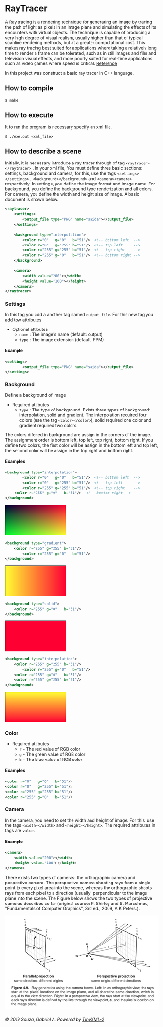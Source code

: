 # RayTracer

A Ray tracing is a rendering technique for generating an image by tracing the path of light as pixels in an image plane and simulating the effects of its encounters with virtual objects. The technique is capable of producing a very high degree of visual realism, usually higher than that of typical scanline rendering methods, but at a greater computational cost. This makes ray tracing best suited for applications where taking a relatively long time to render a frame can be tolerated, such as in still images and film and television visual effects, and more poorly suited for real-time applications such as video games where speed is critical. [Reference](https://en.wikipedia.org/wiki/Ray_tracing_(graphics))

In this project was construct a basic ray tracer in C++ language.

## How to compile

~~~~
$ make
~~~~

## How to execute

It to run the program is necessary specify an xml file.

~~~~
$ ./exe.out <xml_file>
~~~~

## How to describe a scene
Initially, it is necessary introduce a ray tracer through of tag `<raytracer></raytracer>` . In your xml file, You must define three basic sections: settings, background and camera, for this, use the tags `<settings></settings>` , `<background></background>` and `<camera><camera>` respectively. In settings, you define the image format and image name. For background, you define the background type renderization and all colors. For camera, you define the width and height size of image. A basic document is shown below.

```xml
<raytracer>
	<settings>
    	<output_file type="PNG" name="saida"></output_file>
 	</settings>

	<background type="interpolation">
   		<color r="0"   g="0"   b="51"/>  <!-- bottom left  -->
   		<color r="0"   g="255" b="51"/>  <!-- top left     -->
   		<color r="255" g="255" b="51"/>  <!-- top right    -->
   		<color r="255" g="0"   b="51"/>  <!-- bottom right -->
 	</background>

	<camera>
		<width value="200"></width>
		<height value="100"></height>
	</camera>
</raytracer>
```

### Settings

In this tag you add a another tag named `output_file`. For this new tag you add tow attributes

* Optional attibutes
	- `name`  : The image's name (default: output)
	- `type`  : The image extension (default: PPM)
	
#### Example
```xml
<settings>
    	<output_file type="PNG" name="saida"></output_file>
</settings>
```

### Background

Define a background of image

* Required attibutes
	- `type`  : The type of background. Exists three types of background: interpolation, solid and gradient. The interpolation required four colors (use the tag `<color></color>`), solid required one color and gradient required two colors.

The colors difened in background are assign in the corners of the image. The assignment order is bottom left, top left, top right, bottom right. If you define two colors, the first color will be assign in the bottom left and top left, the second color will be assign in the top right and bottom right. 

#### Examples
```xml
<background type="interpolation">
      	<color r="0"   g="0"   b="51"/>  <!-- bottom left  -->
      	<color r="0"   g="255" b="51"/>  <!-- top left     -->
      	<color r="255" g="255" b="51"/>  <!-- top right    -->
 	<color r="255" g="0"   b="51"/>  <!-- bottom right -->
</background>
```

![alt text](https://github.com/GabrielArSouza/RayTracer/blob/master/imgs/saida.png) 

```xml
<background type="gradient">
 	<color r="255" g="255" b="51"/>
      	<color r="255" g="0"   b="51"/>
</background>
```

![alt text](https://github.com/GabrielArSouza/RayTracer/blob/master/imgs/saida2.png) 

```xml
<background type="solid">
	<color r="255" g="0"   b="51"/> 
</background>
```


![alt text](https://github.com/GabrielArSouza/RayTracer/blob/master/imgs/saida3.png) 

```xml
<background type="interpolation">
	<color r="255" g="255" b="51"/>  
      	<color r="255" g="0"   b="51"/>  
	<color r="255" g="0"   b="51"/>
	<color r="255" g="255" b="51"/>
</background>
```

![alt text](https://github.com/GabrielArSouza/RayTracer/blob/master/imgs/saida4.png) 

### Color

* Required attibutes
	- `r` - The red value of RGB color
	- `g` - The green value of RGB color
	- `b` - The blue value of RGB color

#### Examples
```xml
<color r="0"   g="0"   b="51"/> 
<color r="0"   g="255" b="51"/> 
<color r="255" g="255" b="51"/> 
<color r="255" g="0"   b="51"/>  
```

### Camera

In the camera, you need to set the width and height of image. For this, use the tags `<width></width>` and `<height></height>`.
The required attributes in tags are `value`. 

#### Example
```xml
<camera>
	<width value="200"></width>
	<height value="100"></height>
</camera>
```
There exists two types of cameras: the orthographic camera and pespective camera. The perspective camera shooting rays from a single point to every pixel area into the scene, whereas the orthographic shoots rays from each pixel to a direction (usually) perpendicular to the image plane into the scene. The Figure below shows the two types of projective cameras describes so far (original source: P. Shirley and S. Marschner., "Fundamentals of Computer Graphics", 3rd ed., 2009, A K Peters.).

![alt text](https://github.com/GabrielArSouza/RayTracer/blob/master/imgs/cameras.png) 


###### © 2019 Souza, Gabriel A. Powered by [TinyXML-2](https://github.com/leethomason/tinyxml2)
